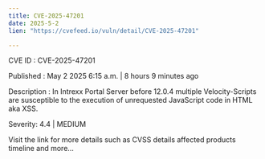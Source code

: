 ```yaml
---
title: CVE-2025-47201
date: 2025-5-2
lien: "https://cvefeed.io/vuln/detail/CVE-2025-47201"

---
```


CVE ID : CVE-2025-47201

Published :  May 2
2025
6:15 a.m. | 8 hours
9 minutes ago

Description : In Intrexx Portal Server before 12.0.4
multiple Velocity-Scripts are susceptible to the execution of unrequested JavaScript code in HTML
aka XSS.

Severity: 4.4 | MEDIUM

Visit the link for more details
such as CVSS details
affected products
timeline
and more...
